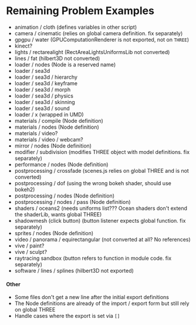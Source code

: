 # Remaining Problem Examples

- animation / cloth (defines variables in other script)
- camera / cinematic (relies on global camera definition. fix separately)
- gpgpu / water (GPUComputationRenderer is not exported, not on `THREE`)
- kinect?
- lights / rectarealight (RectAreaLightsUniformsLib not converted)
- lines / fat (hilbert3D not converted)
- loader / nodes (Node is a reserved name)
- loader / sea3d
- loader / sea3d / hierarchy
- loader / sea3d / keyframe
- loader / sea3d / morph
- loader / sea3d / physics
- loader / sea3d / skinning
- loader / sea3d / sound
- loader / x (wrapped in UMD)
- materials / compile (Node definition)
- materials / nodes (Node definition)
- materials / video?
- materials / video / webcam?
- mirror / nodes (Node definition)
- modifier / subdivision (modifies THREE object with model definitions. fix separately)
- performance / nodes (Node definition)
- postprocessing / crossfade (scenes.js relies on global THREE and is not converted)
- postprocessing / dof (using the wrong bokeh shader, should use bokeh2)
- postprocessing / nodes (Node definition)
- postprocessing / nodes / pass (Node definition)
- shaders / oceans2 (needs uniforms list??? Ocean shaders don't extend the shaderLib, wants global THREE)
- shadowmesh (click button) (button listener expects global function. fix separately)
- sprites / nodes (Node definition)
- video / panorama / equirectangular (not converted at all? No references)
- vive / paint?
- vive / sculpt?
- raytracing sandbox (button refers to function in module code. fix separately)
- software / lines / splines (hilbert3D not exported)

#### Other
- Some files don't get a new line after the initial export definitions 
- The Node definitions are already of the import / export form but still rely on global THREE
- Handle cases where the export is set via `[]`
